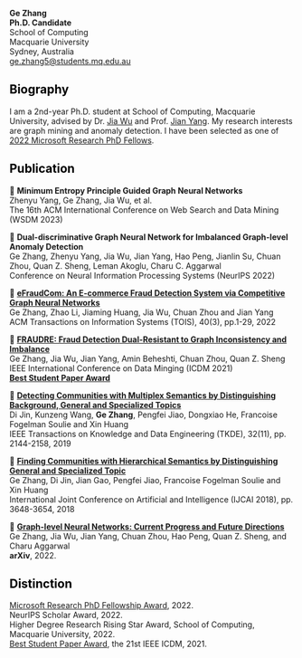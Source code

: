 **Ge Zhang**  
**Ph.D. Candidate**<br>
School of Computing<br>
Macquarie University<br>
Sydney, Australia<br>
ge.zhang5@students.mq.edu.au<br>

## <font color=black>Biography</font>
I am a 2nd-year Ph.D. student at School of Computing, Macquarie University, advised by Dr. [Jia Wu](http://web.science.mq.edu.au/~jiawu/) and Prof. [Jian Yang](http://web.science.mq.edu.au/~jian/). My research interests are graph mining and anomaly detection. I have been selected as one of [2022 Microsoft Research PhD Fellows](https://www.microsoft.com/en-us/research/academic-program/phd-fellowship/2022-recipients/). <cr>

## <font color=black>Publication</font>

&#x1F4D1; **Minimum Entropy Principle Guided Graph Neural Networks**<br>
Zhenyu Yang, Ge Zhang, Jia Wu, et al.<br>
The 16th ACM International Conference on Web Search and Data Mining (WSDM 2023)
 
&#x1F4D1; **Dual-discriminative Graph Neural Network for Imbalanced Graph-level Anomaly Detection**<br>
Ge Zhang, Zhenyu Yang, Jia Wu, Jian Yang, Hao Peng, Jianlin Su, Chuan Zhou, Quan Z. Sheng, Leman Akoglu, Charu C. Aggarwal<br>
Conference on Neural Information Processing Systems (NeurIPS 2022)
 
&#x1F4D1; **[eFraudCom: An E-commerce Fraud Detection System via Competitive Graph Neural Networks](https://dl.acm.org/doi/pdf/10.1145/3474379)**<br>
Ge Zhang, Zhao Li, Jiaming Huang, Jia Wu, Chuan Zhou and Jian Yang<br>
ACM Transactions on Information Systems (TOIS), 40(3), pp.1-29, 2022
 
&#x1F4D1; **[FRAUDRE: Fraud Detection Dual-Resistant to Graph Inconsistency and Imbalance](https://ieeexplore.ieee.org/stamp/stamp.jsp?tp=&arnumber=9679178)**<br>
Ge Zhang, Jia Wu, Jian Yang, Amin Beheshti, Chuan Zhou, Quan Z. Sheng<br>
IEEE International Conference on Data Minging (ICDM 2021)<br>
[**Best Student Paper Award**](https://icdm2021.auckland.ac.nz/awards/)
 
&#x1F4D1; **[Detecting Communities with Multiplex Semantics by Distinguishing Background, General and Specialized Topics](https://ieeexplore.ieee.org/stamp/stamp.jsp?tp=&arnumber=8832212)**<br>
Di Jin, Kunzeng Wang, **Ge Zhang**, Pengfei Jiao, Dongxiao He, Francoise Fogelman Soulie and Xin Huang<br>
IEEE Transactions on Knowledge and Data Engineering (TKDE), 32(11), pp. 2144-2158, 2019

&#x1F4D1; **[Finding Communities with Hierarchical Semantics by Distinguishing General and Specialized Topic](https://www.ijcai.org/proceedings/2018/0507.pdf)**<br>
Ge Zhang, Di Jin, Jian Gao, Pengfei Jiao, Francoise Fogelman Soulie and Xin Huang<br>
International Joint Conference on Artificial and Intelligence (IJCAI 2018), pp. 3648-3654, 2018

&#x1F4D1; **[Graph-level Neural Networks: Current Progress and Future Directions](https://arxiv.org/pdf/2205.15555.pdf)**<br>
Ge Zhang, Jia Wu, Jian Yang, Chuan Zhou, Hao Peng, Quan Z. Sheng, and Charu Aggarwal<br>
**arXiv**, 2022.
 

## <font color=black>Distinction</font>
[Microsoft Research PhD Fellowship Award](https://www.microsoft.com/en-us/research/academic-program/phd-fellowship/2022-recipients/), 2022.<br>
NeurIPS Scholar Award, 2022.<br>
Higher Degree Research Rising Star Award, School of Computing, Macquarie University, 2022.<br>
[Best Student Paper Award](https://icdm2021.auckland.ac.nz/awards/), the 21st IEEE ICDM, 2021.<br>

